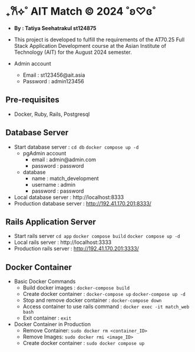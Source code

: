 # ₊𐙚⟡˚ AIT Match © 2024 ˚ʚ♡ɞ˚
- **By : Tatiya Seehatrakul st124875**


- This project is developed to fulfill the requirements of the AT70.25 Full Stack Application Development course at the Asian Institute of Technology (AIT) for the August 2024 semester.
- Admin account 
    - Email : st123456@ait.<area>asia
    - Password : admin123456

## Pre-requisites 
- Docker, Ruby, Rails, Postgresql

## Database Server
- Start database server : `cd db` `docker compose up -d`
    - pgAdmin account
        - email : admin@admin.<area>com
        - password : password
    - database 
        - name : match_development
        - username : admin
        - password : password
- Local database server : http://localhost:8333
- Production database server : http://192.41.170.201:8333/

## Rails Application Server
- Start rails server `cd app` `docker compose build` `docker compose up -d`
- Local rails server : http://localhost:3333
- Production rails server : http://192.41.170.201:3333/

## Docker Container
- Basic Docker Commands
    - Build docker images : `docker-compose build`
    - Create docker container : `docker-compose up` `docker-compose up -d`
    - Stop and remove docker container : `docker-compose down`
    - Access container to use rails command : `docker exec -it match_web bash`
    - Exit container : `exit`
- Docker Container in Production
    - Remove Container: `sudo docker rm <container_ID>` 
    - Remove Images: `sudo docker rmi <image_ID>`
    - Create docker container : `sudo docker compose up`
